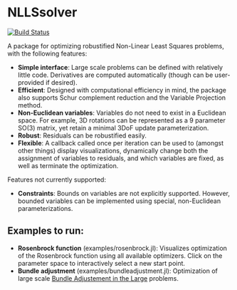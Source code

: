 # NLLSsolver

[![Build Status](https://github.com/ojwoodford/NLLSsolver.jl/actions/workflows/CI.yml/badge.svg?branch=main)](https://github.com/ojwoodford/NLLSsolver.jl/actions/workflows/CI.yml?query=branch%3Amain)

A package for optimizing robustified Non-Linear Least Squares problems, with the following features:
- **Simple interface**: Large scale problems can be defined with relatively little code. Derivatives are computed automatically (though can be user-provided if desired).
- **Efficient**: Designed with computational efficiency in mind, the package also supports Schur complement reduction and the Variable Projection method.
- **Non-Euclidean variables**: Variables do not need to exist in a Euclidean space. For example, 3D rotations can be represented as a 9 parameter SO(3) matrix, yet retain a minimal 3DoF update parameterization.
- **Robust**: Residuals can be robustified easily.
- **Flexible**: A callback called once per iteration can be used to (amongst other things) display visualizations, dynamically change both the assignment of variables to residuals, and which variables are fixed, as well as terminate the optimization.

Features not currently supported:
- **Constraints**: Bounds on variables are not explicitly supported. However, bounded variables can be implemented using special, non-Euclidean parameterizations.

## Examples to run:
- **Rosenbrock function** (examples/rosenbrock.jl): Visualizes optimization of the Rosenbrock function using all available optimizers. Click on the parameter space to interactively select a new start point.
- **Bundle adjustment** (examples/bundleadjustment.jl): Optimization of large scale [Bundle Adjustement in the Large](https://grail.cs.washington.edu/projects/bal/) problems.

